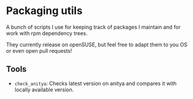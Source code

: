 Packaging utils
===============

A bunch of scripts I use for keeping track of packages I maintain and for work with rpm dependency trees.

They currently release on openSUSE, but feel free to adapt them to you OS or even open pull requests!

Tools
-----

* `check_anitya`: Checks latest version on anitya and compares it with locally available version.
